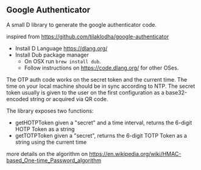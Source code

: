 ## Google Authenticator
A small D library to generate the google authenticator code.

inspired from https://github.com/tilaklodha/google-authenticator

- Install D Language https://dlang.org/ 
- Install Dub package manager 
    - On OSX run `brew install dub`.
    - Follow instructions on https://code.dlang.org/ for other OSes.


The OTP auth code works on the secret token and the current time. 
The time on your local machine should be in sync according to NTP.
The secret token usually is given to the user on the first configuration as a base32-encoded string or acquired via QR code.

The library exposes two functions:

- getHOTPToken
   given a "secret" and a time interval, returns the 6-digit HOTP Token as a string
- getTOTPToken
   given a "secret", returns the 6-digit TOTP Token as a string using the current time

more details on the algorithm on https://en.wikipedia.org/wiki/HMAC-based_One-time_Password_algorithm



